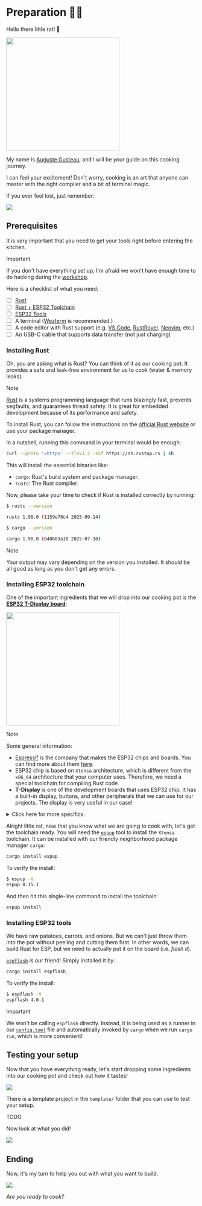 # Preparation 👨‍🍳

Hello there little rat! 👋

<img src="assets/gusteau.png" width="300">

My name is [Auguste Gusteau](https://disney.fandom.com/wiki/Auguste_Gusteau), and I will be your guide on this cooking journey.

I can feel your excitement! Don't worry, cooking is an art that anyone can master with the right compiler and a bit of terminal magic.

If you ever feel lost, just remember:

![](assets/gusteau.gif)

## Prerequisites

It is very important that you need to get your tools right before entering the kitchen.

> [!IMPORTANT]  
> If you don't have everything set up, I'm afraid we won't have enough time to do hacking during the [workshop](./README.md).

Here is a checklist of what you need:

- [ ] [Rust](#installing-rust)
- [ ] [Rust + ESP32 Toolchain](#installing-esp32-toolchain)
- [ ] [ESP32 Tools](#installing-esp32-tools)
- [ ] A terminal ([Wezterm](https://wezterm.org) is recommended.)
- [ ] A code editor with Rust support (e.g. [VS Code](https://code.visualstudio.com/), [RustRover](https://www.jetbrains.com/rust/), [Neovim](https://neovim.io/), etc.)
- [ ] An USB-C cable that supports data transfer (not just charging)

### Installing Rust

Oh, you are asking what is Rust? You can think of it as our cooking pot. It provides a safe and leak-free environment for us to cook (water & memory leaks).

> [!NOTE]  
> [Rust](https://www.rust-lang.org/) is a systems programming language that runs blazingly fast, prevents segfaults, and guarantees thread safety. It is great for embedded development because of its performance and safety.

To install Rust, you can follow the instructions on the [official Rust website](https://www.rust-lang.org/tools/install) or use your package manager.

In a nutshell, running this command in your terminal would be enough:

```bash
curl --proto '=https' --tlsv1.2 -sSf https://sh.rustup.rs | sh
```

This will install the essential binaries like:

- `cargo`: Rust's build system and package manager.
- `rustc`: The Rust compiler.

Now, please take your time to check if Rust is installed correctly by running:

```bash
$ rustc --version

rustc 1.90.0 (1159e78c4 2025-09-14)
```

```bash
$ cargo --version

cargo 1.90.0 (840b83a10 2025-07-30)
```

> [!NOTE]  
> Your output may vary depending on the version you installed. It should be all good as long as you don't get any errors.

### Installing ESP32 toolchain

One of the important ingredients that we will drop into our cooking pot is the [**ESP32 T-Display board**](https://lilygo.cc/products/lilygo%C2%AE-ttgo-t-display-1-14-inch-lcd-esp32-control-board):

<img src="assets/t-display.png" width="300">

> [!NOTE]  
> Some general information:
>
> - [Espressif](https://www.espressif.com/) is the company that makes the ESP32 chips and boards. You can find more about them [here](https://www.espressif.com/en/products/socs/esp32).
> - ESP32 chip is based on `Xtensa` architecture, which is different from the `x86_64` architecture that your computer uses. Therefore, we need a special toolchain for compiling Rust code.
> - **T-Display** is one of the development boards that uses ESP32 chip. It has a built-in display, buttons, and other peripherals that we can use for our projects. The display is very useful in our case!

<details>
  <summary>Click here for more specifics.</summary>

| Feature               | Specification                                 |
| --------------------- | --------------------------------------------- |
| MCU                   | ESP32 Xtensa dual-core LX6 microprocessor     |
| CPU                   | Xtensa dual-core LX6 @ up to 240 MHz          |
| RAM                   | 520 KB SRAM (typical for ESP32)               |
| Wireless Connectivity | Wi-Fi 802.11 b/g/n, BL V4.2 + BLE             |
| Serial Chip           | CH9102                                        |
| Optional              | Flash: 4M / 16M                               |
| Onboard Functions     | Buttons: l006 + I007, battery power detection |

</details>

Alright little rat, now that you know what we are going to cook with, let's get the toolchain ready. You will need the [`espup`](https://github.com/esp-rs/espup) tool to install the `Xtensa` toolchain. It can be installed with our friendly neighborhood package manager `cargo`:

```bash
cargo install espup
```

To verify the install:

```bash
$ espup -V
espup 0.15.1
```

And then hit this single-line command to install the toolchain:

```bash
espup install
```

### Installing ESP32 tools

We have raw patatoes, carrots, and onions. But we can't just throw them into the pot without peeling and cutting them first.
In other words, we can build Rust for ESP, but we need to actually put it on the board (i.e. _flash it_).

[`espflash`](https://github.com/esp-rs/espflash) is our friend! Simply installed it by:

```bash
cargo install espflash
```

To verify the install:

```bash
$ espflash -V
espflash 4.0.1
```

> [!IMPORTANT]  
> We won't be calling `espflash` directly. Instead, it is being used as a runner in our [`config.toml`](template/.cargo/config.toml) file and automatically invoked by `cargo` when we run `cargo run`, which is more convenient!

## Testing your setup

Now that you have everything ready, let's start dropping some ingredients into our cooking pot and check out how it tastes!

![](assets/remy-cook.gif)

There is a template project in the `template/` folder that you can use to test your setup.

TODO

Now look at what you did!

![](assets/gusteau-and-remy.png)

## Ending

Now, it's my turn to help you out with what you want to build.

![](assets/gusteau-bon-appetit.png)

_Are you ready to cook?_
